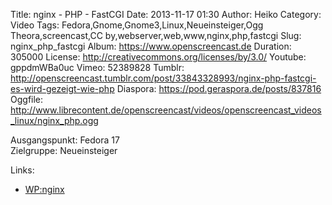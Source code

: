 Title: nginx - PHP - FastCGI
Date: 2013-11-17 01:30
Author: Heiko
Category: Video
Tags: Fedora,Gnome,Gnome3,Linux,Neueinsteiger,Ogg Theora,screencast,CC by,webserver,web,www,nginx,php,fastcgi
Slug: nginx_php_fastcgi
Album: https://www.openscreencast.de
Duration: 305000
License: http://creativecommons.org/licenses/by/3.0/
Youtube: gppdmWBa0uc
Vimeo: 52389828
Tumblr: http://openscreencast.tumblr.com/post/33843328993/nginx-php-fastcgi-es-wird-gezeigt-wie-php
Diaspora: https://pod.geraspora.de/posts/837816
Oggfile: http://www.librecontent.de/openscreencast/videos/openscreencast_videos_linux/nginx_php.ogg

Ausgangspunkt: Fedora 17  
Zielgruppe: Neueinsteiger  

Links:

  * [WP:nginx](https://de.wikipedia.org/wiki/Nginx "Link zu WP:nginx" )

